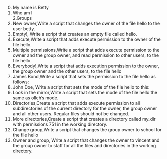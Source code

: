 0. My name is Betty
1. Who am I   
2.Groups
3. New owner,Write a script that changes the owner of the file hello to the user betty.
4. Empty!, Write a script that creates an empty file called hello.
5. Execute,Write a script that adds execute permission to the owner of the file hello.
6. Multiple permissions,Write a script that adds execute permission to the owner and the group owner, and read permission to other users, to the file hello.
7. Everybody!,Write a script that adds execution permission to the owner, the group owner and the other users, to the file hello
8. James Bond,Write a script that sets the permission to the file hello as follows:
9. John Doe, Write a script that sets the mode of the file hello to this:
10. Look in the mirror,Write a script that sets the mode of the file hello the same as olleh’s mode.
11. Directories,Create a script that adds execute permission to all subdirectories of the current directory for the owner, the group owner and all other users. Regular files should not be changed.
12. More directories,Create a script that creates a directory called my_dir with permissions 751 in the working directory.
13. Change group,Write a script that changes the group owner to school for the file hello
14. Owner and group, Write a script that changes the owner to vincent and the group owner to staff for all the files and directories in the working directory.
